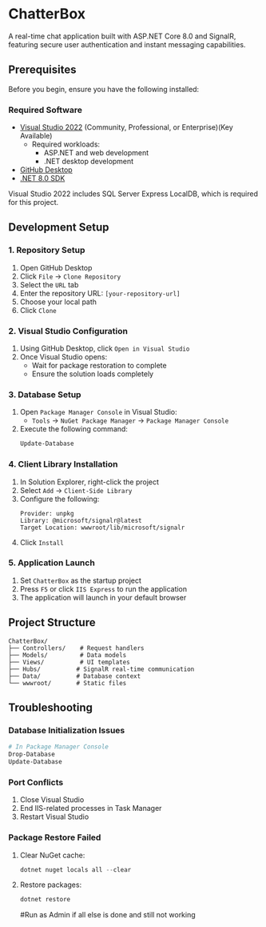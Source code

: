 ﻿# ChatterBox

A real-time chat application built with ASP.NET Core 8.0 and SignalR, featuring secure user authentication and instant messaging capabilities.

## Prerequisites

Before you begin, ensure you have the following installed:

### Required Software
- [Visual Studio 2022](https://visualstudio.microsoft.com/vs/) (Community, Professional, or Enterprise)(Key Available)
  - Required workloads:
    - ASP.NET and web development
    - .NET desktop development
- [GitHub Desktop](https://desktop.github.com/)
- [.NET 8.0 SDK](https://dotnet.microsoft.com/download/dotnet/8.0)

Visual Studio 2022 includes SQL Server Express LocalDB, which is required for this project.

## Development Setup

### 1. Repository Setup
1. Open GitHub Desktop
2. Click `File` → `Clone Repository`
3. Select the `URL` tab
4. Enter the repository URL: `[your-repository-url]`
5. Choose your local path
6. Click `Clone`

### 2. Visual Studio Configuration
1. Using GitHub Desktop, click `Open in Visual Studio`
2. Once Visual Studio opens:
   - Wait for package restoration to complete
   - Ensure the solution loads completely

### 3. Database Setup
1. Open `Package Manager Console` in Visual Studio:
   - `Tools` → `NuGet Package Manager` → `Package Manager Console`
2. Execute the following command:
   ```powershell
   Update-Database
   ```

### 4. Client Library Installation
1. In Solution Explorer, right-click the project
2. Select `Add` → `Client-Side Library`
3. Configure the following:
   ```
   Provider: unpkg
   Library: @microsoft/signalr@latest
   Target Location: wwwroot/lib/microsoft/signalr
   ```
4. Click `Install`

### 5. Application Launch
1. Set `ChatterBox` as the startup project
2. Press `F5` or click `IIS Express` to run the application
3. The application will launch in your default browser

## Project Structure

```
ChatterBox/
├── Controllers/    # Request handlers
├── Models/         # Data models
├── Views/          # UI templates
├── Hubs/          # SignalR real-time communication
├── Data/          # Database context
└── wwwroot/       # Static files
```

## Troubleshooting

### Database Initialization Issues
```powershell
# In Package Manager Console
Drop-Database
Update-Database
```

### Port Conflicts
1. Close Visual Studio
2. End IIS-related processes in Task Manager
3. Restart Visual Studio

### Package Restore Failed
1. Clear NuGet cache:
   ```powershell
   dotnet nuget locals all --clear
   ```
2. Restore packages:
   ```powershell
   dotnet restore
   ```

   #Run as Admin if all else is done and still not working